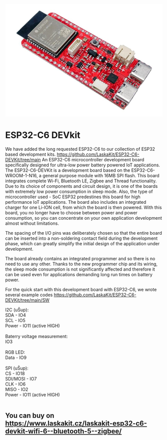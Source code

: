 ![ESP32-C6 DevKit](https://github.com/LaskaKit/ESP32-C6-DEVKit/blob/main/images/esp32-c6-devkit.JPG)

# ESP32-C6 DEVkit

We have added the long requested ESP32-C6 to our collection of ESP32 based development kits.
https://github.com/LaskaKit/ESP32-C6-DEVKit/tree/main
An ESP32-C6 microcontroller development board specifically designed for ultra-low power battery powered IoT applications. The ESP32-C6-DEVKit is a development board based on the ESP32-C6-WROOM-1-N16, a general purpose module with 16MB SPI flash. This board integrates complete Wi-Fi, Bluetooth LE, Zigbee and Thread functionality. Due to its choice of components and circuit design, it is one of the boards with extremely low power consumption in sleep mode. Also, the type of microcontroller used - SoC ESP32 predestines this board for high performance IoT applications. The board also includes an integrated charger for one Li-ION cell, from which the board is then powered. With this board, you no longer have to choose between power and power consumption, so you can concentrate on your own application development almost without limitations.

The spacing of the I/O pins was deliberately chosen so that the entire board can be inserted into a non-soldering contact field during the development phase, which can greatly simplify the initial design of the application under development.

The board already contains an integrated programmer and so there is no need to use any other. Thanks to the new programmer chip and its wiring, the sleep mode consumption is not significantly affected and therefore it can be used even for applications demanding long run times on battery power.

For the quick start with this development board with ESP32-C6, we wrote several example codes https://github.com/LaskaKit/ESP32-C6-DEVKit/tree/main/SW

I2C (uŠup): </br>
SDA - IO4 </br>
SCL - IO5</br>
Power - IO11 (active HIGH)</br>
</br>
Baterry voltage measurement:</br>
IO3</br>
</br>
RGB LED:</br>
Data - IO9</br>
</br>
SPI (uŠup):</br>
CS - IO18</br>
SDI/MOSI - IO7</br>
CLK - IO6</br>
MISO - IO2</br>
Power - IO11 (active HIGH)</br>
</br>
## You can buy on https://www.laskakit.cz/laskakit-esp32-c6-devkit-wifi-6--bluetooth-5--zigbee/ 
